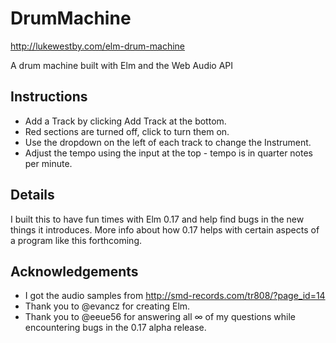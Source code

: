 # DrumMachine

http://lukewestby.com/elm-drum-machine

A drum machine built with Elm and the Web Audio API

## Instructions

- Add a Track by clicking Add Track at the bottom.
- Red sections are turned off, click to turn them on.
- Use the dropdown on the left of each track to change the Instrument.
- Adjust the tempo using the input at the top - tempo is in quarter notes per
  minute.

## Details

I built this to have fun times with Elm 0.17 and help find bugs in the new
things it introduces. More info about how 0.17 helps with certain aspects of a
program like this forthcoming.

## Acknowledgements

- I got the audio samples from http://smd-records.com/tr808/?page_id=14
- Thank you to @evancz for creating Elm.
- Thank you to @eeue56 for answering all ∞ of my questions while encountering
  bugs in the 0.17 alpha release.
